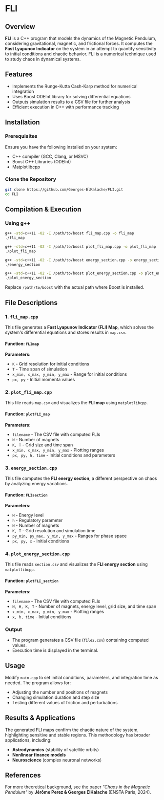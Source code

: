 # FLI

## Overview
**FLI** is a C++ program that models the dynamics of the Magnetic Pendulum, considering gravitational, magnetic, and frictional forces. It computes the **Fast Lyapunov Indicator** on the system in an attempt to quantify sensitivity to initial conditions and chaotic behavior. FLI is a numerical technique used to study chaos in dynamical systems.
## Features
- Implements the Runge-Kutta Cash-Karp method for numerical integration  
- Uses Boost ODEInt library for solving differential equations  
- Outputs simulation results to a CSV file for further analysis  
- Efficient execution in C++ with performance tracking  

## Installation

### Prerequisites
Ensure you have the following installed on your system:
- C++ compiler (GCC, Clang, or MSVC)
- Boost C++ Libraries (ODEInt)
- Matplotlibcpp

### Clone the Repository
```sh
git clone https://github.com/Georges-ElKalache/FLI.git
cd FLI
```

## Compilation & Execution

### Using g++
```sh
g++ -std=c++11 -O2 -I /path/to/boost fli_map.cpp -o fli_map
./fli_map

g++ -std=c++11 -O2 -I /path/to/boost plot_fli_map.cpp -o plot_fli_map
./plot_fli_map

g++ -std=c++11 -O2 -I /path/to/boost energy_section.cpp -o energy_section
./energy_section

g++ -std=c++11 -O2 -I /path/to/boost plot_energy_section.cpp -o plot_energy_section
./plot_energy_section
```
Replace `/path/to/boost` with the actual path where Boost is installed.

## File Descriptions

### 1. `fli_map.cpp`
This file generates a **Fast Lyapunov Indicator (FLI) Map**, which solves the system's differential equations and stores results in `map.csv`.

#### **Function: `FLImap`**
**Parameters:**
- `K` - Grid resolution for initial conditions
- `T` - Time span of simulation
- `x_min, x_max, y_min, y_max` - Range for initial conditions
- `px, py` - Initial momenta values

### 2. `plot_fli_map.cpp`
This file reads `map.csv` and visualizes the **FLI map** using `matplotlibcpp`.

#### **Function: `plotFLI_map`**
**Parameters:**
- `filename` - The CSV file with computed FLIs
- `N` - Number of magnets
- `K, T` - Grid size and time span
- `x_min, x_max, y_min, y_max` - Plotting ranges
- `px, py, h, time` - Initial conditions and parameters

### 3. `energy_section.cpp`
This file computes the **FLI energy section**, a different perspective on chaos by analyzing energy variations.

#### **Function: `FLIsection`**
**Parameters:**
- `H` - Energy level
- `h` - Regulatory parameter
- `N` - Number of magnets
- `K, T` - Grid resolution and simulation time
- `py_min, py_max, y_min, y_max` - Ranges for phase space
- `px, py, x` - Initial conditions

### 4. `plot_energy_section.cpp`
This file reads `section.csv` and visualizes the **FLI energy section** using `matplotlibcpp`.

#### **Function: `plotFLI_section`**
**Parameters:**
- `filename` - The CSV file with computed FLIs
- `N, H, K, T` - Number of magnets, energy level, grid size, and time span
- `x_min, x_max, y_min, y_max` - Plotting ranges
- `x, h, time` - Initial conditions

### Output
- The program generates a CSV file (`file2.csv`) containing computed values.
- Execution time is displayed in the terminal.


## Usage
Modify `main.cpp` to set initial conditions, parameters, and integration time as needed. The program allows for:
- Adjusting the number and positions of magnets
- Changing simulation duration and step size
- Testing different values of friction and perturbations

## Results & Applications
The generated FLI maps confirm the chaotic nature of the system, highlighting sensitive and stable regions. This methodology has broader applications, including:
- **Astrodynamics** (stability of satellite orbits)
- **Nonlinear finance models**
- **Neuroscience** (complex neuronal networks)


## References
For more theoretical background, see the paper *"Chaos in the Magnetic Pendulum"* by **Jérôme Perez & Georges ElKalache** (ENSTA Paris, 2024).

